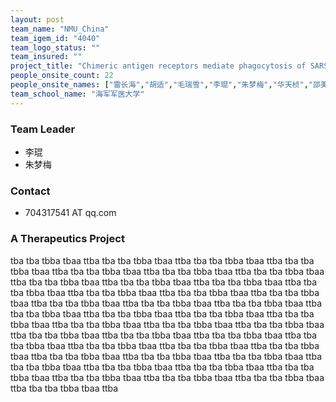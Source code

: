```yaml
---
layout: post
team_name: "NMU_China"
team_igem_id: "4040"
team_logo_status: ""
team_insured: ""
project_title: "Chimeric antigen receptors mediate phagocytosis of SARS-CoV-2 pseudoviral particles by macrophages"
people_onsite_count: 22
people_onsite_names: ["雷长海","胡适","毛瑞雪","李琨","朱梦梅","华天桢","邵美瑄","林佳莉","沈晗婷","郑朱婷","江舒雅","丁子健","曾垣烨","何芸蕴","张田恬","丁瑜","舒惺贻","王璇","施欢笑","尹桐","俞逸捷","徐志豪"]
team_school_name: "海军军医大学"
---
```



### Team Leader
* 李琨
* 朱梦梅

### Contact
* 704317541 AT qq.com

### A Therapeutics Project

tba tba tbba tbaa ttba tba tba tbba tbaa ttba tba tba tbba tbaa ttba tba tba tbba tbaa ttba tba tba tbba tbaa ttba tba tba tbba tbaa ttba tba tba tbba tbaa ttba tba tba tbba tbaa ttba tba tba tbba tbaa ttba tba tba tbba tbaa ttba tba tba tbba tbaa ttba tba tba tbba tbaa ttba tba tba tbba tbaa ttba tba tba tbba tbaa ttba tba tba tbba tbaa ttba tba tba tbba tbaa ttba tba tba tbba tbaa ttba tba tba tbba tbaa ttba tba tba tbba tbaa ttba tba tba tbba tbaa ttba tba tba tbba tbaa ttba tba tba tbba tbaa ttba tba tba tbba tbaa ttba tba tba tbba tbaa ttba tba tba tbba tbaa ttba tba tba tbba tbaa ttba tba tba tbba tbaa ttba tba tba tbba tbaa ttba tba tba tbba tbaa ttba tba tba tbba tbaa ttba tba tba tbba tbaa ttba tba tba tbba tbaa ttba tba tba tbba tbaa ttba tba tba tbba tbaa ttba tba tba tbba tbaa ttba tba tba tbba tbaa ttba tba tba tbba tbaa ttba tba tba tbba tbaa ttba tba tba tbba tbaa ttba tba tba tbba tbaa ttba tba tba tbba tbaa ttba tba tba tbba tbaa ttba 
